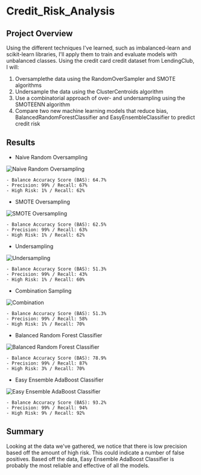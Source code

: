 # Credit_Risk_Analysis

## Project Overview
Using the different techniques I've learned, such as imbalanced-learn and scikit-learn libraries, I'll apply them to train and evaluate models with unbalanced classes. Using the credit card credit dataset from LendingClub, I will:
  1. Oversamplethe data using the RandomOverSampler and SMOTE algorithms
  2. Undersample the data using the ClusterCentroids algorithm
  3. Use a combinatorial approach of over- and undersampling using the SMOTEENN algorithm
  4. Compare two new machine learning models that reduce bias, BalancedRandomForestClassifier and EasyEnsembleClassifier to predict credit risk

## Results
  - Naive Random Oversampling

![Naive Random Oversampling](https://user-images.githubusercontent.com/110737061/206319418-fa34806d-3cc7-4db0-9391-07cba009e950.png)

    - Balance Accuracy Score (BAS): 64.7%
    - Precision: 99% / Recall: 67%
    - High Risk: 1% / Recall: 62%
    
  - SMOTE Oversampling

![SMOTE Oversampling](https://user-images.githubusercontent.com/110737061/206319454-0238cf70-1964-4ec6-84ca-99719a318c6b.png)

    - Balance Accuracy Score (BAS): 62.5%
    - Precision: 99% / Recall: 63%
    - High Risk: 1% / Recall: 62%

  - Undersampling

![Undersampling](https://user-images.githubusercontent.com/110737061/206319502-12813140-ec05-4d4d-ad22-ef7590422587.png)

    - Balance Accuracy Score (BAS): 51.3%
    - Precision: 99% / Recall: 43%
    - High Risk: 1% / Recall: 60%

  - Combination Sampling

![Combination](https://user-images.githubusercontent.com/110737061/206319555-d883713c-54b8-42f9-820f-5777d4256308.png)

    - Balance Accuracy Score (BAS): 51.3%
    - Precision: 99% / Recall: 58%
    - High Risk: 1% / Recall: 70%

  - Balanced Random Forest Classifier

![Balanced Random Forest Classifier](https://user-images.githubusercontent.com/110737061/206319606-8c261c0d-1ab9-450d-934c-d5e2047776cc.png)

    - Balance Accuracy Score (BAS): 78.9%
    - Precision: 99% / Recall: 87%
    - High Risk: 3% / Recall: 70%

  - Easy Ensemble AdaBoost Classifier

![Easy Ensemble AdaBoost Classifier](https://user-images.githubusercontent.com/110737061/206319805-489a90a9-ce88-49e7-8e8f-af3c70d3e398.png)

    - Balance Accuracy Score (BAS): 93.2%
    - Precision: 99% / Recall: 94%
    - High Risk: 9% / Recall: 92%

## Summary
Looking at the data we've gathered, we notice that there is low precision based off the amount of high risk. This could indicate a number of false positives. Based off the data, Easy Ensemble AdaBoost Classifier is probably the most reliable and effective of all the models.
